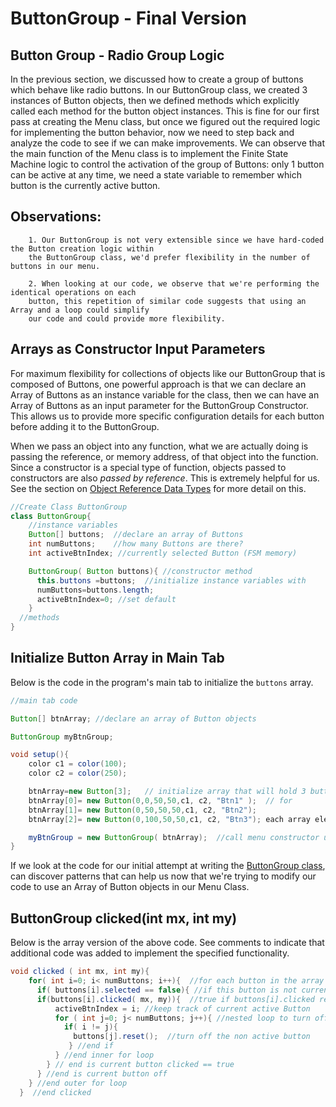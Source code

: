 # ButtonGroup - Final Version

## Button Group - Radio Group Logic

In the previous section, we discussed how to create a group of buttons which behave like radio buttons. In our ButtonGroup class, we created 3 instances of Button objects, then we defined methods which explicitly called each method for the button object instances. This is fine for our first pass at creating the Menu class, but once we figured out the required logic for implementing the button behavior, now we need to step back and analyze the code to see if we can make improvements. We can observe that the main function of the Menu class is to implement the Finite State Machine logic to control the activation of the group of Buttons: only 1 button can be active at any time, we need a state variable to remember which button is the currently active button.

## Observations:

```text
    1. Our ButtonGroup is not very extensible since we have hard-coded the Button creation logic within 
    the ButtonGroup class, we'd prefer flexibility in the number of buttons in our menu.

    2. When looking at our code, we observe that we're performing the identical operations on each
    button, this repetition of similar code suggests that using an Array and a loop could simplify
    our code and could provide more flexibility.
```

## Arrays as Constructor Input Parameters

For maximum flexibility for collections of objects like our ButtonGroup that is composed of Buttons, one powerful approach is that we can declare an Array of Buttons as an instance variable for the class, then we can have an Array of Buttons as an input parameter for the ButtonGroup Constructor. This allows us to provide more specific configuration details for each button before adding it to the ButtonGroup.

When we pass an object into any function, what we are actually doing is passing the reference, or memory address, of that object into the function. Since a constructor is a special type of function, objects passed to constructors are also _passed by reference_. This is extremely helpful for us. See the section on [Object Reference Data Types](https://github.com/kdoore/cs1335-java-and-processing/tree/9e8e8ed05c8db5e0695fd2711a01f24b372e8118/reference_data_types.md) for more detail on this.

```java
//Create Class ButtonGroup
class ButtonGroup{
    //instance variables
    Button[] buttons;  //declare an array of Buttons
    int numButtons;    //how many Buttons are there?
    int activeBtnIndex; //currently selected Button (FSM memory)

    ButtonGroup( Button buttons){ //constructor method
      this.buttons =buttons;  //initialize instance variables with 
      numButtons=buttons.length;
      activeBtnIndex=0; //set default
    }
  //methods 
}
```

## Initialize Button Array in Main Tab

Below is the code in the program's main tab to initialize the `buttons` array.

```java
//main tab code 

Button[] btnArray; //declare an array of Button objects

ButtonGroup myBtnGroup;

void setup(){
    color c1 = color(100);
    color c2 = color(250);

    btnArray=new Button[3];   // initialize array that will hold 3 button
    btnArray[0]= new Button(0,0,50,50,c1, c2, "Btn1" );  // for 
    btnArray[1]= new Button(0,50,50,50,c1, c2, "Btn2"); 
    btnArray[2]= new Button(0,100,50,50,c1, c2, "Btn3"); each array element, call the Button constructor, to initialize a Button object.

    myBtnGroup = new ButtonGroup( btnArray);  //call menu constructor using an array input parameter
}
```

If we look at the code for our initial attempt at writing the [ButtonGroup class](https://github.com/kdoore/cs1335-java-and-processing/tree/9e8e8ed05c8db5e0695fd2711a01f24b372e8118/menu_buttons.md), can discover patterns that can help us now that we're trying to modify our code to use an Array of Button objects in our Menu Class.

## ButtonGroup clicked\(int mx, int my\)

Below is the array version of the above code. See comments to indicate that additional code was added to implement the specified functionality.

```java
void clicked ( int mx, int my){
    for( int i=0; i< numButtons; i++){  //for each button in the array of buttons
      if( buttons[i].selected == false){ //if this button is not currently active
      if(buttons[i].clicked( mx, my)){  //true if buttons[i].clicked returns true
          activeBtnIndex = i; //keep track of current active Button
          for ( int j=0; j< numButtons; j++){ //nested loop to turn off all other buttons
            if( i != j){
              buttons[j].reset();  //turn off the non active button
             } //end if
          } //end inner for loop
        } // end is current button clicked == true
      } //end is current button off
    } //end outer for loop
  }  //end clicked
```

